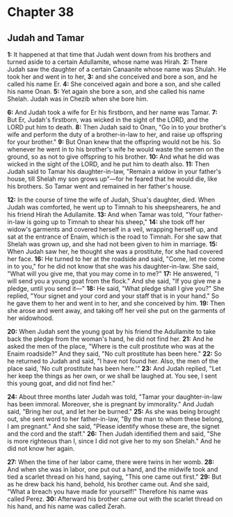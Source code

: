 # Chapter 38

## Judah and Tamar

**1:** It happened at that time that Judah went down from his brothers and turned aside to a certain Adullamite, whose name was Hirah.
**2:** There Judah saw the daughter of a certain Canaanite whose name was Shulah. He took her and went in to her,
**3:** and she conceived and bore a son, and he called his name Er.
**4:** She conceived again and bore a son, and she called his name Onan.
**5:** Yet again she bore a son, and she called his name Shelah. Judah was in Chezib when she bore him.

**6:** And Judah took a wife for Er his firstborn, and her name was Tamar.
**7:** But Er, Judah's firstborn, was wicked in the sight of the LORD, and the LORD put him to death.
**8:** Then Judah said to Onan, "Go in to your brother's wife and perform the duty of a brother-in-law to her, and raise up offspring for your brother."
**9:** But Onan knew that the offspring would not be his. So whenever he went in to his brother's wife he would waste the semen on the ground, so as not to give offspring to his brother.
**10:** And what he did was wicked in the sight of the LORD, and he put him to death also.
**11:** Then Judah said to Tamar his daughter-in-law, "Remain a widow in your father's house, till Shelah my son grows up"—for he feared that he would die, like his brothers. So Tamar went and remained in her father's house.

**12:** In the course of time the wife of Judah, Shua's daughter, died. When Judah was comforted, he went up to Timnah to his sheepshearers, he and his friend Hirah the Adullamite.
**13:** And when Tamar was told, "Your father-in-law is going up to Timnah to shear his sheep,"
**14:** she took off her widow's garments and covered herself in a veil, wrapping herself up, and sat at the entrance of Enaim, which is the road to Timnah. For she saw that Shelah was grown up, and she had not been given to him in marriage.
**15:** When Judah saw her, he thought she was a prostitute, for she had covered her face.
**16:** He turned to her at the roadside and said, "Come, let me come in to you," for he did not know that she was his daughter-in-law. She said, "What will you give me, that you may come in to me?"
**17:** He answered, "I will send you a young goat from the flock." And she said, "If you give me a pledge, until you send it—"
**18:** He said, "What pledge shall I give you?" She replied, "Your signet and your cord and your staff that is in your hand." So he gave them to her and went in to her, and she conceived by him.
**19:** Then she arose and went away, and taking off her veil she put on the garments of her widowhood.

**20:** When Judah sent the young goat by his friend the Adullamite to take back the pledge from the woman's hand, he did not find her.
**21:** And he asked the men of the place, "Where is the cult prostitute who was at the Enaim roadside?" And they said, "No cult prostitute has been here."
**22:** So he returned to Judah and said, "I have not found her. Also, the men of the place said, 'No cult prostitute has been here.'"
**23:** And Judah replied, "Let her keep the things as her own, or we shall be laughed at. You see, I sent this young goat, and did not find her."

**24:** About three months later Judah was told, "Tamar your daughter-in-law has been immoral. Moreover, she is pregnant by immorality." And Judah said, "Bring her out, and let her be burned."
**25:** As she was being brought out, she sent word to her father-in-law, "By the man to whom these belong, I am pregnant." And she said, "Please identify whose these are, the signet and the cord and the staff."
**26:** Then Judah identified them and said, "She is more righteous than I, since I did not give her to my son Shelah."  And he did not know her again.

**27:** When the time of her labor came, there were twins in her womb.
**28:** And when she was in labor, one put out a hand, and the midwife took and tied a scarlet thread on his hand, saying, "This one came out first."
**29:** But as he drew back his hand, behold, his brother came out. And she said, "What a breach you have made for yourself!" Therefore his name was called Perez.
**30:** Afterward his brother came out with the scarlet thread on his hand, and his name was called Zerah.
